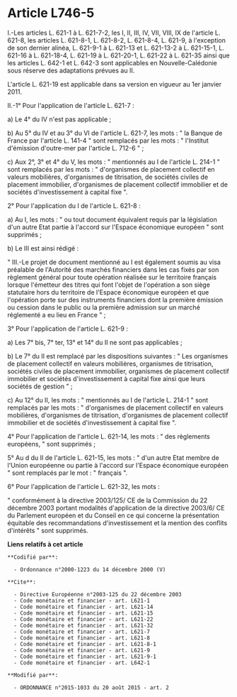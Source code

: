 # Article L746-5

I.-Les articles L. 621-1 à L. 621-7-2, les I, II, III, IV, VII, VIII, IX de l'article L. 621-8, les articles L. 621-8-1, L.
621-8-2, L. 621-8-4, L. 621-9, à l'exception de son dernier alinéa, L. 621-9-1 à L. 621-13 et L. 621-13-2 à L. 621-15-1, L.
621-16 à L. 621-18-4, L. 621-19 à L. 621-20-1, L. 621-22 à L. 621-35 ainsi que les articles L. 642-1 et L. 642-3 sont
applicables en Nouvelle-Calédonie sous réserve des adaptations prévues au II. 

L'article L. 621-19 est applicable dans sa version en vigueur au 1er janvier 2011.

II.-1° Pour l'application de l'article L. 621-7 : 

a) Le 4° du IV n'est pas applicable ; 

b) Au 5° du IV et au 3° du VI de l'article L. 621-7, les mots : " la Banque de France par l'article L. 141-4 " sont remplacés
par les mots : " l'Institut d'émission d'outre-mer par l'article L. 712-6 " ; 

c) Aux 2°, 3° et 4° du V, les mots : " mentionnés au I de l'article L. 214-1 " sont remplacés par les mots : " d'organismes
de placement collectif en valeurs mobilières, d'organismes de titrisation, de sociétés civiles de placement immobilier,
d'organismes de placement collectif immobilier et de sociétés d'investissement à capital fixe ". 

2° Pour l'application du I de l'article L. 621-8 : 

a) Au I, les mots : " ou tout document équivalent requis par la législation d'un autre Etat partie à l'accord sur l'Espace
économique européen " sont supprimés ; 

b) Le III est ainsi rédigé : 

" III.-Le projet de document mentionné au I est également soumis au visa préalable de l'Autorité des marchés financiers dans
les cas fixés par son règlement général pour toute opération réalisée sur le territoire français lorsque l'émetteur des
titres qui font l'objet de l'opération a son siège statutaire hors du territoire de l'Espace économique européen et que
l'opération porte sur des instruments financiers dont la première émission ou cession dans le public ou la première admission
sur un marché réglementé a eu lieu en France " ; 

3° Pour l'application de l'article L. 621-9 : 

a) Les 7° bis, 7° ter, 13° et 14° du II ne sont pas applicables ; 

b) Le 7° du II est remplacé par les dispositions suivantes : " Les organismes de placement collectif en valeurs mobilières,
organismes de titrisation, sociétés civiles de placement immobilier, organismes de placement collectif immobilier et sociétés
d'investissement à capital fixe ainsi que leurs sociétés de gestion " ; 

c) Au 12° du II, les mots : " mentionnés au I de l'article L. 214-1 " sont remplacés par les mots : " d'organismes de
placement collectif en valeurs mobilières, d'organismes de titrisation, d'organismes de placement collectif immobilier et de
sociétés d'investissement à capital fixe ". 

4° Pour l'application de l'article L. 621-14, les mots : " des règlements européens, " sont supprimés ; 

5° Au d du II de l'article L. 621-15, les mots : " d'un autre Etat membre de l'Union européenne ou partie à l'accord sur
l'Espace économique européen " sont remplacés par le mot : " français ". 

6° Pour l'application de l'article L. 621-32, les mots : 

" conformément à la directive 2003/125/ CE de la Commission du 22 décembre 2003 portant modalités d'application de la
directive 2003/6/ CE du Parlement européen et du Conseil en ce qui concerne la présentation équitable des recommandations
d'investissement et la mention des conflits d'intérêts " sont supprimés.

**Liens relatifs à cet article**

	**Codifié par**:

	  - Ordonnance n°2000-1223 du 14 décembre 2000 (V)

	**Cite**:

	  - Directive Européenne n°2003-125 du 22 décembre 2003
	  - Code monétaire et financier - art. L621-1
	  - Code monétaire et financier - art. L621-14
	  - Code monétaire et financier - art. L621-15
	  - Code monétaire et financier - art. L621-22
	  - Code monétaire et financier - art. L621-32
	  - Code monétaire et financier - art. L621-7
	  - Code monétaire et financier - art. L621-8
	  - Code monétaire et financier - art. L621-8-1
	  - Code monétaire et financier - art. L621-9
	  - Code monétaire et financier - art. L621-9-1
	  - Code monétaire et financier - art. L642-1

	**Modifié par**:

	  - ORDONNANCE n°2015-1033 du 20 août 2015 - art. 2
